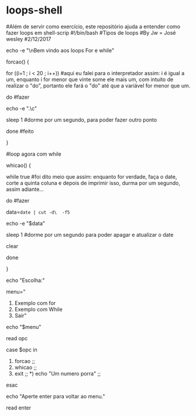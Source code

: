 # loops-shell
#Além de servir como exercício, este repositório ajuda a entender como fazer loops em shell-scrip
#!/bin/bash
#Tipos de loops
#By Jw = José wesley
#2/12/2017

echo -e "\nBem vindo aos loops For e while"

forcao() { 

for ((i=1 ; i < 20 ; i++)) #aqui eu falei para o interpretador assim: i é igual a um, enquanto i for menor que vinte some ele mais um, com intuito de realizar o "do", portanto ele fará o "do" até que a variável for menor que um.

do #fazer

  echo -e ".\c"

  sleep 1 #dorme por um segundo, para poder fazer outro ponto

 done #feito
 
}

#loop agora com while

whicao() {

while true #foi dito meio que assim:  enquanto for verdade, faça o date, corte a quinta coluna e depois de imprimir isso, durma por um segundo, assim adiante...

do #fazer

data=`date | cut -d\  -f5`

echo -e "$data"

sleep 1 #dorme por um segundo para poder apagar e atualizar o date

clear

done

}

echo  "Escolha:"
 
 menu="
1) Exemplo com for
2) Exemplo com While
3) Sair"

echo "$menu"

read opc
  
case $opc in

1) forcao ;;
2) whicao ;;
3) exit ;;
*) echo "Um numero porra" ;;

esac

echo "Aperte enter para voltar ao menu."

read enter
